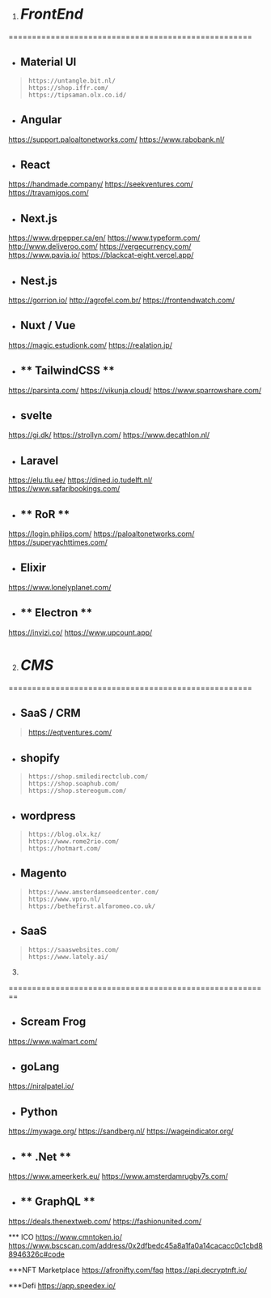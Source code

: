 1. # _FrontEnd_

====================================================

- ## **Material UI**
>     https://untangle.bit.nl/
>     https://shop.iffr.com/
>     https://tipsaman.olx.co.id/

- ## **Angular**
https://support.paloaltonetworks.com/
https://www.rabobank.nl/

- ## **React**
https://handmade.company/
https://seekventures.com/
https://travamigos.com/

- ## **Next.js**
https://www.drpepper.ca/en/
https://www.typeform.com/
http://www.deliveroo.com/
https://vergecurrency.com/
https://www.pavia.io/
https://blackcat-eight.vercel.app/

- ## **Nest.js**
https://gorrion.io/
http://agrofel.com.br/
https://frontendwatch.com/

- ## **Nuxt / Vue**
https://magic.estudionk.com/
https://realation.jp/

- ## ** TailwindCSS **
https://parsinta.com/
https://vikunja.cloud/
https://www.sparrowshare.com/


- ## **svelte**
https://gi.dk/
https://strollyn.com/
https://www.decathlon.nl/


- ## **Laravel**
https://elu.tlu.ee/
https://dined.io.tudelft.nl/
https://www.safaribookings.com/

- ## ** RoR **

https://login.philips.com/
https://paloaltonetworks.com/
https://superyachttimes.com/



- ## **Elixir**

https://www.lonelyplanet.com/



- ## ** Electron **
https://invizi.co/
https://www.upcount.app/

2. # _CMS_

====================================================

- ## **SaaS / CRM**
>	https://eqtventures.com/

- ## **shopify**

>     https://shop.smiledirectclub.com/
>     https://shop.soaphub.com/
>     https://shop.stereogum.com/

- ## **wordpress**

>     https://blog.olx.kz/
>     https://www.rome2rio.com/
>     https://hotmart.com/

- ## **Magento**

>     https://www.amsterdamseedcenter.com/
>     https://www.vpro.nl/
>     https://bethefirst.alfaromeo.co.uk/

- ## **SaaS**

>     https://saaswebsites.com/
>     https://www.lately.ai/




3. 
========================================================
- ## **Scream Frog**

https://www.walmart.com/



- ## **goLang**
https://niralpatel.io/



- ## **Python**
https://mywage.org/
https://sandberg.nl/
https://wageindicator.org/


- ## ** .Net **
https://www.ameerkerk.eu/
https://www.amsterdamrugby7s.com/


- ## ** GraphQL **
https://deals.thenextweb.com/
https://fashionunited.com/



































*** ICO
https://www.cmntoken.io/
https://www.bscscan.com/address/0x2dfbedc45a8a1fa0a14cacacc0c1cbd88946326c#code


***NFT Marketplace
https://afronifty.com/faq
https://api.decryptnft.io/


***Defi
https://app.speedex.io/


